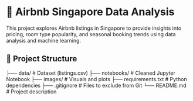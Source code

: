 # 🏨 Airbnb Singapore Data Analysis

This project explores Airbnb listings in Singapore to provide insights into pricing, room type popularity, and seasonal booking trends using data analysis and machine learning.

## 📂 Project Structure

├── data/ # Dataset (listings.csv)
├── notebooks/ # Cleaned Jupyter Notebook
├── images/ # Visuals and plots
├── requirements.txt # Python dependencies
├── .gitignore # Files to exclude from Git
└── README.md # Project description
